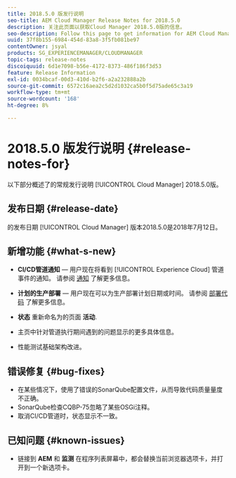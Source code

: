 ```yaml
---
title: 2018.5.0 版发行说明
seo-title: AEM Cloud Manager Release Notes for 2018.5.0
description: 关注此页面以获取Cloud Manager 2018.5.0版的信息。
seo-description: Follow this page to get information for AEM Cloud Manager Release 2018.5.0.
uuid: 37f8b155-6984-454d-83a8-3f5fb081be97
contentOwner: jsyal
products: SG_EXPERIENCEMANAGER/CLOUDMANAGER
topic-tags: release-notes
discoiquuid: 6d1e7098-b56e-4172-8373-486f186f3d53
feature: Release Information
exl-id: 0034bcaf-00d3-410d-b2f6-a2a232888a2b
source-git-commit: 6572c16aea2c5d2d1032ca5b0f5d75ade65c3a19
workflow-type: tm+mt
source-wordcount: '168'
ht-degree: 8%

---
```


# 2018.5.0 版发行说明 {#release-notes-for}

以下部分概述了的常规发行说明 [!UICONTROL Cloud Manager] 2018.5.0版。

## 发布日期 {#release-date}

的发布日期 [!UICONTROL Cloud Manager] 版本2018.5.0是2018年7月12日。

## 新增功能 {#what-s-new}

* **CI/CD管道通知**  — 用户现在将看到 [!UICONTROL Experience Cloud] 管道事件的通知。 请参阅 [通知](/help/using/notifications.md) 了解更多信息。

* **计划的生产部署**  — 用户现在可以为生产部署计划日期或时间。 请参阅 [部署代码](/help/using/code-deployment.md) 了解更多信息。

* **状态** 重新命名为的页面 **活动**.

* 主页中针对管道执行期间遇到的问题显示的更多具体信息。
* 性能测试基础架构改进。

## 错误修复 {#bug-fixes}

* 在某些情况下，使用了错误的SonarQube配置文件，从而导致代码质量量度不正确。
* SonarQube检查CQBP-75忽略了某些OSGi注释。
* 取消CI/CD管道时，状态显示不一致。

## 已知问题 {#known-issues}

* 链接到 **AEM** 和 **监测** 在程序列表屏幕中，都会替换当前浏览器选项卡，并打开到一个新选项卡。
